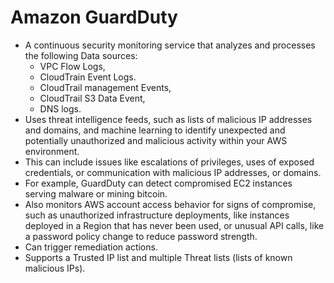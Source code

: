 # Amazon GuardDuty
- A continuous security monitoring service that analyzes and processes the following Data sources: 
	- VPC Flow Logs, 
	- CloudTrain Event Logs.
	- CloudTrail management Events,
	- CloudTrail S3 Data Event,
	- DNS logs. 
- Uses threat intelligence feeds, such as lists of malicious IP addresses and domains, and machine learning to identify unexpected and potentially unauthorized and malicious activity within your AWS environment. 
- This can include issues like escalations of privileges, uses of exposed credentials, or communication with malicious IP addresses, or domains. 
- For example, GuardDuty can detect compromised EC2 instances serving malware or mining bitcoin. 
- Also monitors AWS account access behavior for signs of compromise, such as unauthorized infrastructure deployments, like instances deployed in a Region that has never been used, or unusual API calls, like a password policy change to reduce password strength. 
- Can trigger remediation actions.
- Supports a Trusted IP list and multiple Threat lists (lists of known malicious IPs).
